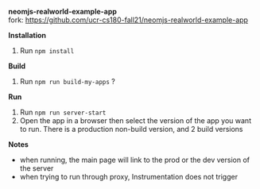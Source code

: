 **neomjs-realworld-example-app**\
fork: https://github.com/ucr-cs180-fall21/neomjs-realworld-example-app

**Installation**
1. Run `npm install`

**Build**
1. Run `npm run build-my-apps` ?

**Run**
1. Run `npm run server-start`
2. Open the app in a browser then select the version of the app you want to run. There is a production non-build version, and 2 build versions

**Notes**
- when running, the main page will link to the prod or the dev version of the server
- when trying to run through proxy, Instrumentation does not trigger